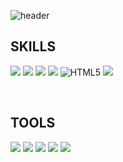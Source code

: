 
![header](https://capsule-render.vercel.app/api?type=waving&color=b5a7a4&fontAlign=50&fontAlignY=30&text=Backend&desc=developer&descAlign=70&descAlignY=55&height=180&fontSize=40&fontColor=ffffff)


## SKILLS
<img src="https://img.shields.io/badge/TypeScript-F3E8E4?style=for-the-badge&logo=TypeScript&logoColor=blue"> <img src="https://img.shields.io/badge/JavaScript-F3E8E4?style=for-the-badge&logo=javascript&logoColor=FFF938"/>
<img src="https://img.shields.io/badge/Node.js-F3E8E4?style=for-the-badge&logo=node.js&logoColor=21B005"/>
<img src="https://img.shields.io/badge/MySQL-F3E8E4?style=for-the-badge&logo=MySQL&logoColor=4479A1">
<img  alt="HTML5" src="https://img.shields.io/badge/HTML5-F3E8E4?style=for-the-badge&logo=html5&logoColor=red">
<img src="https://img.shields.io/badge/CSS3-F3E8E4?style=for-the-badge&logo=css3&logoColor=1572B6"/>

<br>

## TOOLS

<img src="https://img.shields.io/badge/Slack-F3E8E4?style=for-the-badge&logo=Slack&logoColor=4A154B"/> <img src="https://img.shields.io/badge/Trello-F3E8E4?style=for-the-badge&logo=Trello&logoColor=blue"/> <img src="https://img.shields.io/badge/Git-F3E8E4?style=for-the-badge&logo=Git&logoColor=070000"/> <img src="https://img.shields.io/badge/GitHub-F3E8E4?style=for-the-badge&logo=GitHub&logoColor=070000"/> <img src="https://img.shields.io/badge/Notion-F3E8E4?style=for-the-badge&logo=Notion&logoColor=070000"/>
